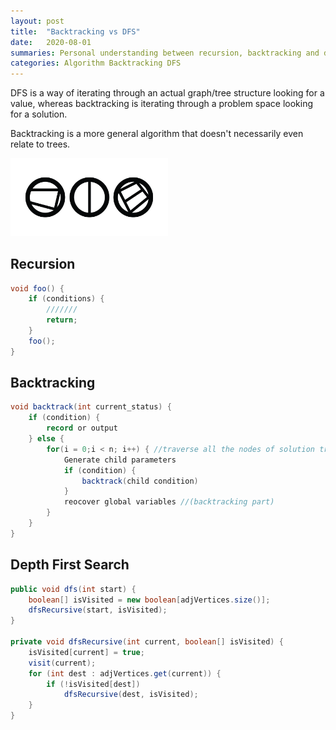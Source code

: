 ```yaml
---
layout: post
title:  "Backtracking vs DFS"
date:   2020-08-01
summaries: Personal understanding between recursion, backtracking and dfs 
categories: Algorithm Backtracking DFS
---
```


DFS is a way of iterating through an actual graph/tree structure looking for a value, whereas backtracking is iterating through a problem space looking for a solution.

Backtracking is a more general algorithm that doesn't necessarily even relate to trees.

<div class="showcase">
  <img style="width:50%" src="/images/portfolio/personal-logo/1.png" alt="">
</div>

## **Recursion**

```java
void foo() { 
    if (conditions) {  
        ///////  
        return;  
    }  
    foo();  
}  
```

## **Backtracking**

```java
void backtrack(int current_status) {  
    if (condition) {  
        record or output  
    } else {
        for(i = 0;i < n; i++) { //traverse all the nodes of solution tree 
            Generate child parameters
            if (condition) {  
                backtrack(child condition)  
            }  
            reocover global variables //(backtracking part)
        }  
    } 
}  
```

## **Depth First Search**

```java
public void dfs(int start) {
    boolean[] isVisited = new boolean[adjVertices.size()];
    dfsRecursive(start, isVisited);
}
 
private void dfsRecursive(int current, boolean[] isVisited) {
    isVisited[current] = true;
    visit(current);
    for (int dest : adjVertices.get(current)) {
        if (!isVisited[dest])
            dfsRecursive(dest, isVisited);
    }
}
```
